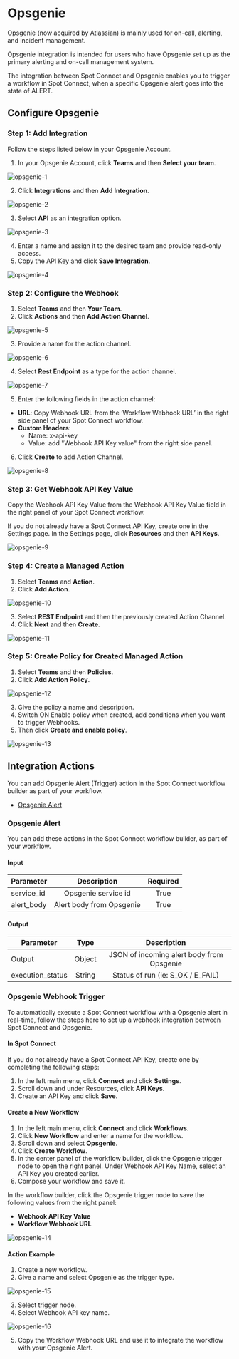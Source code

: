 # Opsgenie

Opsgenie (now acquired by Atlassian) is mainly used for on-call, alerting, and incident management. 

Opsgenie integration is intended for users who have Opsgenie set up as the primary alerting and on-call management system. 

The integration between Spot Connect and Opsgenie enables you to trigger a workflow in Spot Connect, when a specific Opsgenie alert goes into the state of ALERT. 

## Configure Opsgenie  

### Step 1: Add Integration 

Follow the steps listed below in your Opsgenie Account. 

1. In your Opsgenie Account, click **Teams** and then **Select your team**.  

![opsgenie-1](https://github.com/spotinst/help/assets/106514736/d08f7c6d-e85e-43b3-9727-7e593c9c8ab6)

2. Click **Integrations** and then **Add Integration**. 

![opsgenie-2](https://github.com/spotinst/help/assets/106514736/cd886c6b-ce13-4ec3-9333-912847bda49d)

3. Select **API** as an integration option. 

![opsgenie-3](https://github.com/spotinst/help/assets/106514736/6275e094-665c-45ff-b4d2-33de51f138c1)

4. Enter a name and assign it to the desired team and provide read-only access. 
5. Copy the API Key and click **Save Integration**. 

![opsgenie-4](https://github.com/spotinst/help/assets/106514736/05ec3982-6803-4d41-9498-876c0b04967a)

### Step 2: Configure the Webhook 

1. Select **Teams** and then **Your Team**. 
2. Click **Actions** and then **Add Action Channel**. 

![opsgenie-5](https://github.com/spotinst/help/assets/106514736/da900f6b-1d3c-4f6e-9573-312d31897715) 

3. Provide a name for the action channel. 

![opsgenie-6](https://github.com/spotinst/help/assets/106514736/55faf35c-0833-44f1-8129-3a90994ad907) 

4. Select **Rest Endpoint** as a type for the action channel. 

![opsgenie-7](https://github.com/spotinst/help/assets/106514736/1106f1d6-11a9-4ab0-b3ba-36e28609131b)

5. Enter the following fields in the action channel: 

* **URL**: Copy Webhook URL from the ‘Workflow Webhook URL’ in the right side panel of your Spot Connect workflow. 
* **Custom Headers**: 
  - Name: x-api-key 
  - Value: add "Webhook API Key value" from the right side panel. 
6. Click **Create** to add Action Channel. 

![opsgenie-8](https://github.com/spotinst/help/assets/106514736/ae0e3b6a-d3b7-4f22-aa3e-72afb41ae51e)

### Step 3: Get Webhook API Key Value 

Copy the Webhook API Key Value from the Webhook API Key Value field in the right panel of your Spot Connect workflow.  

If you do not already have a Spot Connect API Key, create one in the Settings page. In the Settings page, click **Resources** and then **API Keys**. 

![opsgenie-9](https://github.com/spotinst/help/assets/106514736/62a0eba7-2d32-46c7-adb5-982ab5785d59)

### Step 4: Create a Managed Action 

1. Select **Teams** and **Action**.  
2. Click **Add Action**. 

![opsgenie-10](https://github.com/spotinst/help/assets/106514736/a595b003-d185-475a-87f3-45373a7f55ca)

3. Select **REST Endpoint** and then the previously created Action Channel.  
4. Click **Next** and then **Create**.  

![opsgenie-11](https://github.com/spotinst/help/assets/106514736/2a25f7f7-e733-444e-aa73-bbb8576a0a92)

### Step 5: Create Policy for Created Managed Action 

1. Select **Teams** and then **Policies**. 
2. Click **Add Action Policy**.  

![opsgenie-12](https://github.com/spotinst/help/assets/106514736/083228b7-47f4-4b94-8409-701067a154bd)

3. Give the policy a name and description.  
4. Switch ON Enable policy when created, add conditions when you want to trigger Webhooks. 
5. Then click **Create and enable policy**. 

![opsgenie-13](https://github.com/spotinst/help/assets/106514736/8a78fc60-834f-4522-b4f8-4fa1e77b1f2c)

## Integration Actions  

You can add Opsgenie Alert (Trigger) action in the Spot Connect workflow builder as part of your workflow. 

* [Opsgenie Alert](https://docs.spot.io/spot-connect/integrations/opsgenie?id=opsgenie-alert) 

### Opsgenie Alert 

You can add these actions in the Spot Connect workflow builder, as part of your workflow. 

#### Input  

|       Parameter  |            Description        |      Required  |
|------------------|:-----------------------------:|:--------------:|
|      service_id  |     Opsgenie service id       |     True       |
|      alert_body  |     Alert body from Opsgenie  |     True       |

#### Output  

|       Parameter        |       Type  |                     Description                |
|------------------------|:-----------:|:----------------------------------------------:|
|      Output            |     Object  |     JSON of incoming alert body from Opsgenie  |
|      execution_status  |     String  |     Status of run (ie: S_OK / E_FAIL)          |

### Opsgenie Webhook Trigger 

To automatically execute a Spot Connect workflow with a Opsgenie alert in real-time, follow the steps here to set up a webhook integration between Spot Connect and Opsgenie. 

#### In Spot Connect 

If you do not already have a Spot Connect API Key, create one by completing the following steps: 

1. In the left main menu, click **Connect** and click **Settings**. 
2. Scroll down and under Resources, click **API Keys**. 
3. Create an API Key and click **Save**. 

#### Create a New Workflow 

1. In the left main menu, click **Connect** and click **Workflows**. 
2. Click **New Workflow** and enter a name for the workflow. 
3. Scroll down and select **Opsgenie**. 
4. Click **Create Workflow**. 
5. In the center panel of the workflow builder, click the Opsgenie trigger node to open the right panel. Under Webhook API Key Name, select an API Key you created earlier. 
3. Compose your workflow and save it. 

In the workflow builder, click the Opsgenie trigger node to save the following values from the right panel:  

* **Webhook API Key Value** 
* **Workflow Webhook URL** 

![opsgenie-14](https://github.com/spotinst/help/assets/106514736/da6986d3-1d99-413b-99f6-e2f448ad3ed3)

#### Action Example 

1. Create a new workflow.  
2. Give a name and select Opsgenie as the trigger type. 

![opsgenie-15](https://github.com/spotinst/help/assets/106514736/0a37b0b9-553d-4037-bf95-c15b886a0e0d)

3. Select trigger node. 
4. Select Webhook API key name. 

![opsgenie-16](https://github.com/spotinst/help/assets/106514736/8bb92ca7-bd5c-420f-a612-6e38ab59d3d5) 

5. Copy the Workflow Webhook URL and use it to integrate the workflow with your Opsgenie Alert. 

 
 

 

 

